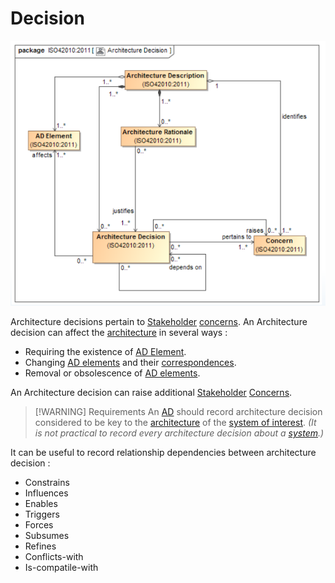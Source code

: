 # Decision

![Architecture rationale](../Resources/Rationale.png)

Architecture decisions pertain to [Stakeholder](Stakeholder.md) [concerns](Concern.md).
An Architecture decision can affect the [architecture](Architecture.md) in several ways :

- Requiring the existence of [AD Element](Architecture_Description_Element.md).
- Changing [AD elements](Architecture_Description_Element.md) and their [correspondences](Correspondence.md).
- Removal or obsolescence of [AD elements](Architecture_Description_Element.md).

An Architecture decision can raise additional [Stakeholder](Stakeholder.md) [Concerns](Concern.md).

> [!WARNING] Requirements
> An [AD](Architecture_Description.md) should record architecture decision considered to be key to the [architecture](Architecture.md) of the [system of interest](System_of_Interest.md). *(It is not practical to record every architecture decision about a [system](System.md).)*

It can be useful to record relationship dependencies between architecture decision :

- Constrains
- Influences
- Enables
- Triggers
- Forces
- Subsumes
- Refines
- Conflicts-with
- Is-compatile-with

